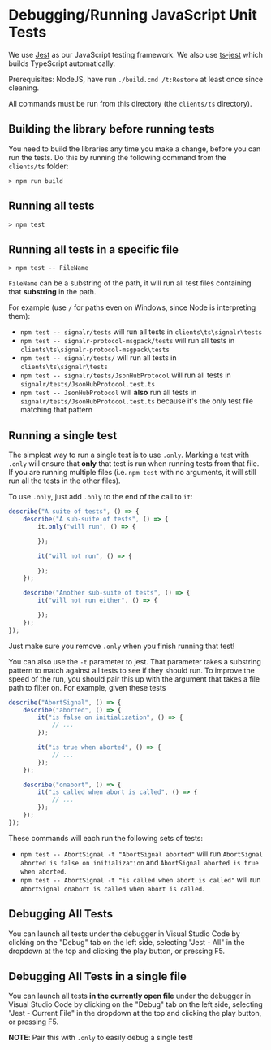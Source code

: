 # Debugging/Running JavaScript Unit Tests

We use [Jest](https://facebook.github.io/jest/) as our JavaScript testing framework. We also use [ts-jest](https://github.com/kulshekhar/ts-jest) which builds TypeScript automatically.

Prerequisites: NodeJS, have run `./build.cmd /t:Restore` at least once since cleaning.

All commands must be run from this directory (the `clients/ts` directory).

## Building the library before running tests

You need to build the libraries any time you make a change, before you can run the tests. Do this by running the following command from the `clients/ts` folder:

```
> npm run build
```

## Running all tests

```
> npm test
```

## Running all tests in a specific file

```
> npm test -- FileName
```

`FileName` can be a substring of the path, it will run all test files containing that **substring** in the path.

For example (use `/` for paths even on Windows, since Node is interpreting them):

* `npm test -- signalr/tests` will run all tests in `clients\ts\signalr\tests`
* `npm test -- signalr-protocol-msgpack/tests` will run all tests in `clients\ts\signalr-protocol-msgpack\tests`
* `npm test -- signalr/tests/` will run all tests in `clients\ts\signalr\tests`
* `npm test -- signalr/tests/JsonHubProtocol` will run all tests in `signalr/tests/JsonHubProtocol.test.ts`
* `npm test -- JsonHubProtocol` will **also** run all tests in `signalr/tests/JsonHubProtocol.test.ts` because it's the only test file matching that pattern

## Running a single test

The simplest way to run a single test is to use `.only`. Marking a test with `.only` will ensure that **only** that test is run when running tests from that file. If you are running multiple files (i.e. `npm test` with no arguments, it will still run all the tests in the other files).

To use `.only`, just add `.only` to the end of the call to `it`:

```typescript
describe("A suite of tests", () => {
    describe("A sub-suite of tests", () => {
        it.only("will run", () => {

        });

        it("will not run", () => {

        });
    });

    describe("Another sub-suite of tests", () => {
        it("will not run either", () => {

        });
    });
});
```

Just make sure you remove `.only` when you finish running that test!

You can also use the `-t` parameter to jest. That parameter takes a substring pattern to match against all tests to see if they should run. To improve the speed of the run, you should pair this up with the argument that takes a file path to filter on. For example, given these tests

```typescript
describe("AbortSignal", () => {
    describe("aborted", () => {
        it("is false on initialization", () => {
            // ...
        });

        it("is true when aborted", () => {
            // ...
        });
    });

    describe("onabort", () => {
        it("is called when abort is called", () => {
            // ...
        });
    });
});
```

These commands will each run the following sets of tests:

* `npm test -- AbortSignal -t "AbortSignal aborted"` will run `AbortSignal aborted is false on initialization` and `AbortSignal aborted is true when aborted`.
* `npm test -- AbortSignal -t "is called when abort is called"` will run `AbortSignal onabort is called when abort is called`.

## Debugging All Tests

You can launch all tests under the debugger in Visual Studio Code by clicking on the "Debug" tab on the left side, selecting "Jest - All" in the dropdown at the top and clicking the play button, or pressing F5.

## Debugging All Tests in a single file

You can launch all tests **in the currently open file** under the debugger in Visual Studio Code by clicking on the "Debug" tab on the left side, selecting "Jest - Current File" in the dropdown at the top and clicking the play button, or pressing F5.

**NOTE**: Pair this with `.only` to easily debug a single test!
